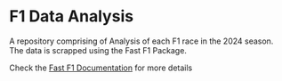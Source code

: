 # F1 Data Analysis

A repository comprising of Analysis of each F1 race in the 2024 season.
The data is scrapped using the Fast F1 Package.

Check the [Fast F1 Documentation](https://fastf1.readthedocs.io/en/latest/) for more details